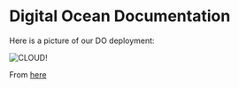 # Digital Ocean Documentation

Here is a picture of our DO deployment:

![CLOUD!](cloud.jpg)

From [here](https://upload.wikimedia.org/wikipedia/commons/1/13/Iridescent_clouds_during_snowfall_1.jpg)
